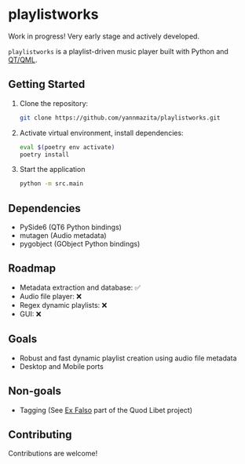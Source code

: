 # playlistworks

Work in progress! Very early stage and actively developed.

`playlistworks` is a playlist-driven music player built with Python and [QT/QML](https://doc.qt.io/qt-6/qmlreference.html).

## Getting Started

1.  Clone the repository:

    ```bash
    git clone https://github.com/yannmazita/playlistworks.git
    ```

2.  Activate virtual environment, install dependencies:

    ```bash
    eval $(poetry env activate)
    poetry install
    ```

3.  Start the application

    ```bash
    python -m src.main
    ```

## Dependencies

- PySide6 (QT6 Python bindings)
- mutagen (Audio metadata)
- pygobject (GObject Python bindings)

## Roadmap
- Metadata extraction and database: ✅
- Audio file player: ❌
- Regex dynamic playlists: ❌
- GUI: ❌

## Goals
- Robust and fast dynamic playlist creation using audio file metadata
- Desktop and Mobile ports

## Non-goals
- Tagging (See [Ex Falso](https://github.com/quodlibet/quodlibet) part of the Quod Libet project)

## Contributing

Contributions are welcome!
